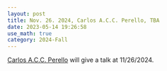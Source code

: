 ```yaml
---
layout: post
title: Nov. 26. 2024, Carlos A.C.C. Perello, TBA
date: 2023-05-14 19:26:58
use_math: true
category: 2024-Fall
---
```

 
[Carlos A.C.C. Perello](https://carlosaccp.github.io) will give a talk at 11/26/2024.
